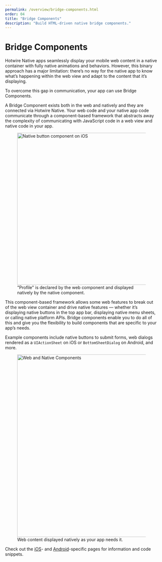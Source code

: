 ```yaml
---
permalink: /overview/bridge-components.html
order: 04
title: "Bridge Components"
description: "Build HTML-driven native bridge components."
---
```


# Bridge Components

Hotwire Native apps seamlessly display your mobile web content in a native container with fully native animations and behaviors. However, this binary approach has a major limitation: there’s no way for the native app to know what’s happening within the web view and adapt to the content that it’s displaying. 

To overcome this gap in communication, your app can use Bridge Components.

A Bridge Component exists both in the web and natively and they are connected via Hotwire Native. Your web code and your native app code communicate through a component-based framework that abstracts away the complexity of communicating with JavaScript code in a web view and native code in your app.

<figure>
    <img src="/assets/bridge-ios-button.png" width="500" alt="Native button component on iOS">
    "Profile" is declared by the web component and displayed natively by the native component.
</figure>

This component-based framework allows some web features to break out of the web view container and drive native features — whether it’s displaying native buttons in the top app bar, displaying native menu sheets, or calling native platform APIs. Bridge components enable you to do all of this and give you the flexibility to build components that are specific to your app’s needs.

Example components include native buttons to submit forms, web dialogs rendered as a `UIActionSheet` on iOS or `BottomSheetDialog` on Android, and more.

<figure>
    <img src="/assets/bridge-examples.png" width="600" alt="Web and Native Components">
    Web content displayed natively as your app needs it.
</figure>

Check out the [iOS](/ios/bridge-components)- and [Android](/android/bridge-components)-specific pages for information and code snippets.
